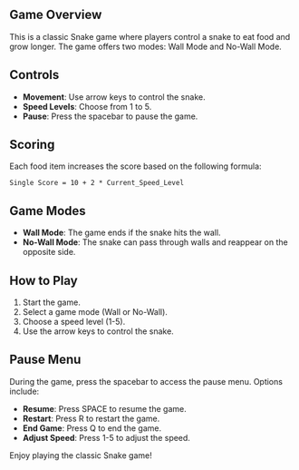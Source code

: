 ## Game Overview
This is a classic Snake game where players control a snake to eat food and grow longer. The game offers two modes: Wall Mode and No-Wall Mode.

## Controls
- **Movement**: Use arrow keys to control the snake.
- **Speed Levels**: Choose from 1 to 5.
- **Pause**: Press the spacebar to pause the game.

## Scoring
Each food item increases the score based on the following formula:

```plaintext
Single Score = 10 + 2 * Current_Speed_Level
```

## Game Modes
- **Wall Mode**: The game ends if the snake hits the wall.
- **No-Wall Mode**: The snake can pass through walls and reappear on the opposite side.

## How to Play
1. Start the game.
2. Select a game mode (Wall or No-Wall).
3. Choose a speed level (1-5).
4. Use the arrow keys to control the snake.

## Pause Menu
During the game, press the spacebar to access the pause menu. Options include:
- **Resume**: Press SPACE to resume the game.
- **Restart**: Press R to restart the game.
- **End Game**: Press Q to end the game.
- **Adjust Speed**: Press 1-5 to adjust the speed.

Enjoy playing the classic Snake game!
